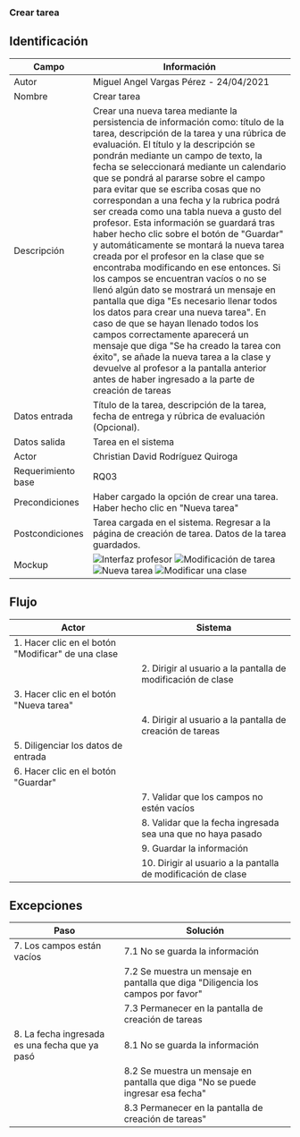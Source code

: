 ### Crear tarea
## Identificación 

| Campo | Información |
|-------|-------|
| Autor | Miguel Angel Vargas Pérez - 24/04/2021 |
| Nombre | Crear tarea |
| Descripción | Crear una nueva tarea mediante la persistencia de información como: título de la tarea, descripción de la tarea y una rúbrica de evaluación. El título y la descripción se pondrán mediante un campo de texto, la fecha se seleccionará mediante un calendario que se pondrá al pararse sobre el campo para evitar que se escriba cosas que no correspondan a una fecha y la rubrica podrá ser creada como una tabla nueva a gusto del profesor. Esta información se guardará tras haber hecho clic sobre el botón de "Guardar" y automáticamente se montará la nueva tarea creada por el profesor en la clase que se encontraba modificando en ese entonces. Si los campos se encuentran vacíos o no se llenó algún dato se mostrará un mensaje en pantalla que diga "Es necesario llenar todos los datos para crear una nueva tarea". En caso de que se hayan llenado todos los campos correctamente aparecerá un mensaje que diga "Se ha creado la tarea con éxito", se añade la nueva tarea a la clase y devuelve al profesor a la pantalla anterior antes de haber ingresado a la parte de creación de tareas |
| Datos entrada | Título de la tarea, descripción de la tarea, fecha de entrega y rúbrica de evaluación (Opcional).   |
| Datos salida | Tarea en el sistema |
| Actor | Christian David Rodríguez Quiroga |
| Requerimiento base | RQ03 |
| Precondiciones | Haber cargado la opción de crear una tarea. Haber hecho clic en "Nueva tarea" |
| Postcondiciones | Tarea cargada en el sistema. Regresar a la página de creación de tarea. Datos de la tarea guardados. |
| Mockup | ![Interfaz profesor](https://user-images.githubusercontent.com/79241017/116014437-e78b3880-a5fa-11eb-8c42-b9930a9ed56e.png) ![Modificación de tarea](https://user-images.githubusercontent.com/79241017/117559287-a575e400-b049-11eb-9b23-a81040113b33.png) ![Nueva tarea](https://user-images.githubusercontent.com/79241017/116015118-d2fc6f80-a5fd-11eb-9893-c4c67de406d3.png) ![Modificar una clase](https://user-images.githubusercontent.com/79241017/116014218-cbd36280-a5f9-11eb-901f-acaa0b673537.png) |

## Flujo
| Actor | Sistema |
|-------|-------|
| 1. Hacer clic en el botón "Modificar" de una clase |
|  | 2. Dirigir al usuario a la pantalla de modificación de clase |
| 3. Hacer clic en el botón "Nueva tarea" |  |
|  | 4. Dirigir al usuario a la pantalla de creación de tareas |
| 5. Diligenciar los datos de entrada |  |
| 6. Hacer clic en el botón "Guardar" |  |
|  | 7. Validar que los campos no estén vacíos |
|  | 8. Validar que la fecha ingresada sea una que no haya pasado |
|  | 9. Guardar la información |
|  | 10. Dirigir al usuario a la pantalla de modificación de clase |



## Excepciones
| Paso | Solución |
|-------|-------|
| 7. Los campos están vacíos | 7.1 No se guarda la información |
|  | 7.2 Se muestra un mensaje en pantalla que diga "Diligencia los campos por favor" |
|  | 7.3 Permanecer en la pantalla de creación de tareas |
| 8. La fecha ingresada es una fecha que ya pasó | 8.1 No se guarda la información |
|  | 8.2 Se muestra un mensaje en pantalla que diga "No se puede ingresar esa fecha" |
|  | 8.3 Permanecer en la pantalla de creación de tareas" |